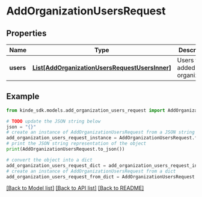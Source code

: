 # AddOrganizationUsersRequest


## Properties

Name | Type | Description | Notes
------------ | ------------- | ------------- | -------------
**users** | [**List[AddOrganizationUsersRequestUsersInner]**](AddOrganizationUsersRequestUsersInner.md) | Users to be added to the organization. | [optional] 

## Example

```python
from kinde_sdk.models.add_organization_users_request import AddOrganizationUsersRequest

# TODO update the JSON string below
json = "{}"
# create an instance of AddOrganizationUsersRequest from a JSON string
add_organization_users_request_instance = AddOrganizationUsersRequest.from_json(json)
# print the JSON string representation of the object
print(AddOrganizationUsersRequest.to_json())

# convert the object into a dict
add_organization_users_request_dict = add_organization_users_request_instance.to_dict()
# create an instance of AddOrganizationUsersRequest from a dict
add_organization_users_request_from_dict = AddOrganizationUsersRequest.from_dict(add_organization_users_request_dict)
```
[[Back to Model list]](../README.md#documentation-for-models) [[Back to API list]](../README.md#documentation-for-api-endpoints) [[Back to README]](../README.md)


